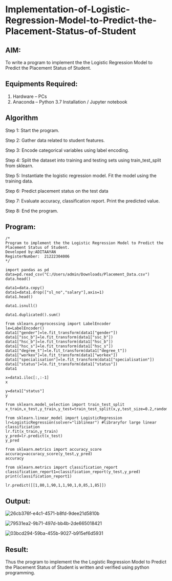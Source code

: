 # Implementation-of-Logistic-Regression-Model-to-Predict-the-Placement-Status-of-Student

## AIM:
To write a program to implement the the Logistic Regression Model to Predict the Placement Status of Student.

## Equipments Required:
1. Hardware – PCs
2. Anaconda – Python 3.7 Installation / Jupyter notebook

## Algorithm
Step 1: Start the program.

Step 2: Gather data related to student features.

Step 3: Encode categorical variables using label encoding.

Step 4: Split the dataset into training and testing sets using train_test_split from sklearn.

Step 5: Instantiate the logistic regression model. Fit the model using the training data.

Step 6: Predict placement status on the test data

Step 7: Evaluate accuracy, classification report. Print the predicted value.

Step 8: End the program.

## Program:
```
/*
Program to implement the the Logistic Regression Model to Predict the Placement Status of Student.
Developed by:ADITAAYAN
RegisterNumber:  21222304006
*/

import pandas as pd
data=pd.read_csv("C:/Users/admin/Downloads/Placement_Data.csv")
data.head()

data1=data.copy()
data1=data1.drop(["sl_no","salary"],axis=1)
data1.head()

data1.isnull()

data1.duplicated().sum()

from sklearn.preprocessing import LabelEncoder
le=LabelEncoder()
data1["gender"]=le.fit_transform(data1["gender"])
data1["ssc_b"]=le.fit_transform(data1["ssc_b"])
data1["hsc_b"]=le.fit_transform(data1["hsc_b"])
data1["hsc_s"]=le.fit_transform(data1["hsc_s"])
data1["degree_t"]=le.fit_transform(data1["degree_t"])
data1["workex"]=le.fit_transform(data1["workex"])
data1["specialisation"]=le.fit_transform(data1["specialisation"])
data1["status"]=le.fit_transform(data1["status"])
data1

x=data1.iloc[:,:-1]
x

y=data1["status"]
y

from sklearn.model_selection import train_test_split
x_train,x_test,y_train,y_test=train_test_split(x,y,test_size=0.2,random_state=0)

from sklearn.linear_model import LogisticRegression
lr=LogisticRegression(solver="liblinear") #libraryfor large linear classificiation
lr.fit(x_train,y_train)
y_pred=lr.predict(x_test)
y_pred

from sklearn.metrics import accuracy_score
accuracy=accuracy_score(y_test,y_pred)
accuracy

from sklearn.metrics import classification_report
classification_report1=classification_report(y_test,y_pred)
print(classification_report1) 

lr.predict([[1,80,1,90,1,1,90,1,0,85,1,85]])
```

## Output:

![26cb376f-e4c1-4571-b8fd-9dee21d5810b](https://github.com/user-attachments/assets/28a820e3-c0fe-484e-8427-b6b32d77d0dd)

![79531ea2-9b71-497d-bb4b-2de665018421](https://github.com/user-attachments/assets/f37ed80f-8738-4550-a8a4-1b9011a11cc9)

![03bcd294-59ba-455b-9027-b915ef6d5931](https://github.com/user-attachments/assets/49ed3842-0599-4327-9c56-9984c3be0726)

## Result:
Thus the program to implement the the Logistic Regression Model to Predict the Placement Status of Student is written and verified using python programming.
